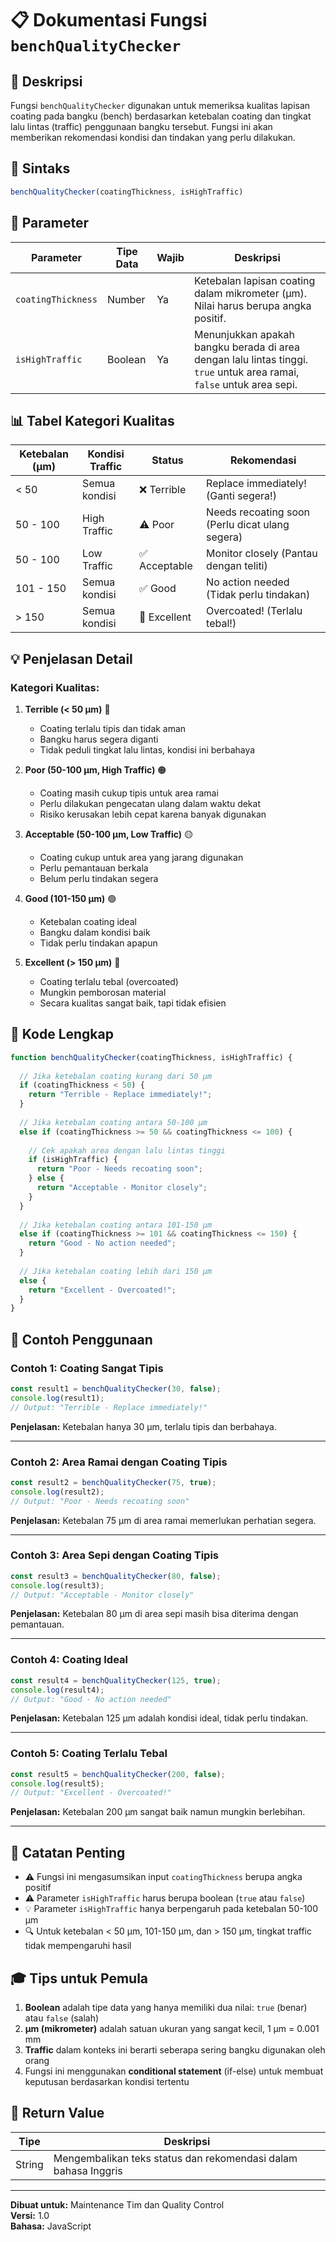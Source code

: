 # 📋 Dokumentasi Fungsi `benchQualityChecker`

## 🎯 Deskripsi

Fungsi `benchQualityChecker` digunakan untuk memeriksa kualitas lapisan coating pada bangku (bench) berdasarkan ketebalan coating dan tingkat lalu lintas (traffic) penggunaan bangku tersebut. Fungsi ini akan memberikan rekomendasi kondisi dan tindakan yang perlu dilakukan.

## 📝 Sintaks

```javascript
benchQualityChecker(coatingThickness, isHighTraffic)
```

## 🔧 Parameter

| Parameter | Tipe Data | Wajib | Deskripsi |
|-----------|-----------|-------|-----------|
| `coatingThickness` | Number | Ya | Ketebalan lapisan coating dalam mikrometer (μm). Nilai harus berupa angka positif. |
| `isHighTraffic` | Boolean | Ya | Menunjukkan apakah bangku berada di area dengan lalu lintas tinggi. `true` untuk area ramai, `false` untuk area sepi. |

## 📊 Tabel Kategori Kualitas

| Ketebalan (μm) | Kondisi Traffic | Status | Rekomendasi |
|----------------|-----------------|--------|-------------|
| < 50 | Semua kondisi | ❌ Terrible | Replace immediately! (Ganti segera!) |
| 50 - 100 | High Traffic | ⚠️ Poor | Needs recoating soon (Perlu dicat ulang segera) |
| 50 - 100 | Low Traffic | ✅ Acceptable | Monitor closely (Pantau dengan teliti) |
| 101 - 150 | Semua kondisi | ✅ Good | No action needed (Tidak perlu tindakan) |
| > 150 | Semua kondisi | 🌟 Excellent | Overcoated! (Terlalu tebal!) |

## 💡 Penjelasan Detail

### Kategori Kualitas:

1. **Terrible (< 50 μm)** 🔴
   - Coating terlalu tipis dan tidak aman
   - Bangku harus segera diganti
   - Tidak peduli tingkat lalu lintas, kondisi ini berbahaya

2. **Poor (50-100 μm, High Traffic)** 🟠
   - Coating masih cukup tipis untuk area ramai
   - Perlu dilakukan pengecatan ulang dalam waktu dekat
   - Risiko kerusakan lebih cepat karena banyak digunakan

3. **Acceptable (50-100 μm, Low Traffic)** 🟡
   - Coating cukup untuk area yang jarang digunakan
   - Perlu pemantauan berkala
   - Belum perlu tindakan segera

4. **Good (101-150 μm)** 🟢
   - Ketebalan coating ideal
   - Bangku dalam kondisi baik
   - Tidak perlu tindakan apapun

5. **Excellent (> 150 μm)** 💙
   - Coating terlalu tebal (overcoated)
   - Mungkin pemborosan material
   - Secara kualitas sangat baik, tapi tidak efisien

## 📄 Kode Lengkap

```javascript
function benchQualityChecker(coatingThickness, isHighTraffic) {
  
  // Jika ketebalan coating kurang dari 50 μm
  if (coatingThickness < 50) {
    return "Terrible - Replace immediately!";
  } 
  
  // Jika ketebalan coating antara 50-100 μm
  else if (coatingThickness >= 50 && coatingThickness <= 100) {
    
    // Cek apakah area dengan lalu lintas tinggi
    if (isHighTraffic) {
      return "Poor - Needs recoating soon";
    } else {
      return "Acceptable - Monitor closely";
    }
  } 
  
  // Jika ketebalan coating antara 101-150 μm
  else if (coatingThickness >= 101 && coatingThickness <= 150) {
    return "Good - No action needed";
  } 
  
  // Jika ketebalan coating lebih dari 150 μm
  else {
    return "Excellent - Overcoated!";
  }
}
```

## 🧪 Contoh Penggunaan

### Contoh 1: Coating Sangat Tipis
```javascript
const result1 = benchQualityChecker(30, false);
console.log(result1);
// Output: "Terrible - Replace immediately!"
```
**Penjelasan:** Ketebalan hanya 30 μm, terlalu tipis dan berbahaya.

---

### Contoh 2: Area Ramai dengan Coating Tipis
```javascript
const result2 = benchQualityChecker(75, true);
console.log(result2);
// Output: "Poor - Needs recoating soon"
```
**Penjelasan:** Ketebalan 75 μm di area ramai memerlukan perhatian segera.

---

### Contoh 3: Area Sepi dengan Coating Tipis
```javascript
const result3 = benchQualityChecker(80, false);
console.log(result3);
// Output: "Acceptable - Monitor closely"
```
**Penjelasan:** Ketebalan 80 μm di area sepi masih bisa diterima dengan pemantauan.

---

### Contoh 4: Coating Ideal
```javascript
const result4 = benchQualityChecker(125, true);
console.log(result4);
// Output: "Good - No action needed"
```
**Penjelasan:** Ketebalan 125 μm adalah kondisi ideal, tidak perlu tindakan.

---

### Contoh 5: Coating Terlalu Tebal
```javascript
const result5 = benchQualityChecker(200, false);
console.log(result5);
// Output: "Excellent - Overcoated!"
```
**Penjelasan:** Ketebalan 200 μm sangat baik namun mungkin berlebihan.

---

## 📌 Catatan Penting

- ⚠️ Fungsi ini mengasumsikan input `coatingThickness` berupa angka positif
- ⚠️ Parameter `isHighTraffic` harus berupa boolean (`true` atau `false`)
- 💡 Parameter `isHighTraffic` hanya berpengaruh pada ketebalan 50-100 μm
- 🔍 Untuk ketebalan < 50 μm, 101-150 μm, dan > 150 μm, tingkat traffic tidak mempengaruhi hasil

## 🎓 Tips untuk Pemula

1. **Boolean** adalah tipe data yang hanya memiliki dua nilai: `true` (benar) atau `false` (salah)
2. **μm (mikrometer)** adalah satuan ukuran yang sangat kecil, 1 μm = 0.001 mm
3. **Traffic** dalam konteks ini berarti seberapa sering bangku digunakan oleh orang
4. Fungsi ini menggunakan **conditional statement** (if-else) untuk membuat keputusan berdasarkan kondisi tertentu

## 🔗 Return Value

| Tipe | Deskripsi |
|------|-----------|
| String | Mengembalikan teks status dan rekomendasi dalam bahasa Inggris |

---

**Dibuat untuk:** Maintenance Tim dan Quality Control  
**Versi:** 1.0  
**Bahasa:** JavaScript
